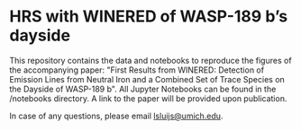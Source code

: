 # HRS with WINERED of WASP-189 b’s dayside
This repository contains the data and notebooks to reproduce the figures of the accompanying paper: "First Results from WINERED: Detection of Emission Lines from
Neutral Iron and a Combined Set of Trace Species on the Dayside of WASP-189 b". All Jupyter Notebooks can be found in the /notebooks directory. A link to the paper will be provided upon publication.

In case of any questions, please email lsluijs@umich.edu.
